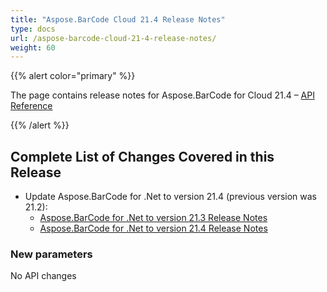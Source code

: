 ```yaml
---
title: "Aspose.BarCode Cloud 21.4 Release Notes"
type: docs
url: /aspose-barcode-cloud-21-4-release-notes/
weight: 60
---
```


{{% alert color="primary" %}}

The page contains release notes for Aspose.BarCode for Cloud 21.4 – [API Reference](https://apireference.aspose.cloud/barcode/)

{{% /alert %}}

## **Complete List of Changes Covered in this Release**

- Update Aspose.BarCode for .Net to version 21.4 (previous version was 21.2):
  - [Aspose.BarCode for .Net to version 21.3 Release Notes](https://docs.aspose.com/barcode/net/aspose-barcode-for-net-21-3-release-notes/)
  - [Aspose.BarCode for .Net to version 21.4 Release Notes](https://docs.aspose.com/barcode/net/aspose-barcode-for-net-21-4-release-notes/)

### **New parameters**

No API changes
